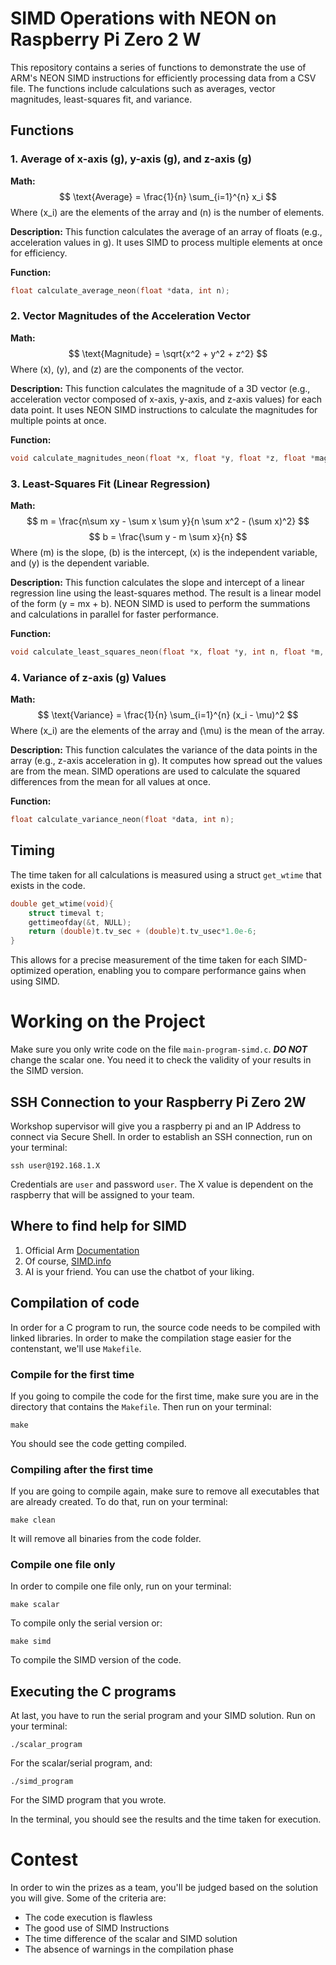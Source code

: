 # SIMD Operations with NEON on Raspberry Pi Zero 2 W

This repository contains a series of functions to demonstrate the use of ARM's NEON SIMD instructions for efficiently processing data from a CSV file. The functions include calculations such as averages, vector magnitudes, least-squares fit, and variance.

## Functions

### 1. **Average of x-axis (g), y-axis (g), and z-axis (g)**
   
**Math:**
$$
\text{Average} = \frac{1}{n} \sum_{i=1}^{n} x_i
$$
Where \(x_i\) are the elements of the array and \(n\) is the number of elements.

**Description:**
This function calculates the average of an array of floats (e.g., acceleration values in g). It uses SIMD to process multiple elements at once for efficiency.

**Function:**
```c
float calculate_average_neon(float *data, int n);
```

### 2. **Vector Magnitudes of the Acceleration Vector**

**Math:**
$$
\text{Magnitude} = \sqrt{x^2 + y^2 + z^2}
$$
Where \(x\), \(y\), and \(z\) are the components of the vector.

**Description:** 
This function calculates the magnitude of a 3D vector (e.g., acceleration vector composed of x-axis, y-axis, and z-axis values) for each data point. It uses NEON SIMD instructions to calculate the magnitudes for multiple points at once.

**Function:**
```c
void calculate_magnitudes_neon(float *x, float *y, float *z, float *magnitudes, int n);
```

### 3. **Least-Squares Fit (Linear Regression)**

**Math:**
$$
m = \frac{n\sum xy - \sum x \sum y}{n \sum x^2 - (\sum x)^2}
$$
$$
b = \frac{\sum y - m \sum x}{n}
$$
Where \(m\) is the slope, \(b\) is the intercept, \(x\) is the independent variable, and \(y\) is the dependent variable.

**Description:** 
This function calculates the slope and intercept of a linear regression line using the least-squares method. The result is a linear model of the form \(y = mx + b\). NEON SIMD is used to perform the summations and calculations in parallel for faster performance.

**Function:**
```c
void calculate_least_squares_neon(float *x, float *y, int n, float *m, float *b);
```

### 4. **Variance of z-axis (g) Values**

**Math:**
$$
\text{Variance} = \frac{1}{n} \sum_{i=1}^{n} (x_i - \mu)^2
$$
Where \(x_i\) are the elements of the array and \(\mu\) is the mean of the array.

**Description:** 
This function calculates the variance of the data points in the array (e.g., z-axis acceleration in g). It computes how spread out the values are from the mean. SIMD operations are used to calculate the squared differences from the mean for all values at once.

**Function:**
```c
float calculate_variance_neon(float *data, int n);
```

## Timing

The time taken for all calculations is measured using a struct `get_wtime` that exists in the code.

```c
double get_wtime(void){
    struct timeval t;
    gettimeofday(&t, NULL);
    return (double)t.tv_sec + (double)t.tv_usec*1.0e-6;
}
```

This allows for a precise measurement of the time taken for each SIMD-optimized operation, enabling you to compare performance gains when using SIMD.

# Working on the Project

Make sure you only write code on the file `main-program-simd.c`. ***DO NOT*** change the scalar one. You need it to check the validity of your results in the SIMD version.

## SSH Connection to your Raspberry Pi Zero 2W

Workshop supervisor will give you a raspberry pi and an IP Address to connect via Secure Shell. In order to establish an SSH connection, run on your terminal:

```shell
ssh user@192.168.1.X
```
Credentials are `user` and password `user`. The X value is dependent on the raspberry that will be assigned to your team.

## Where to find help for SIMD

1. Official Arm [Documentation](https://developer.arm.com/architectures/instruction-sets/intrinsics/) 
2. Of course, [SIMD.info](https://simd.info)
3. AI is your friend. You can use the chatbot of your liking.

## Compilation of code

In order for a C program to run, the source code needs to be compiled with linked libraries. In order to make the compilation stage easier for the contenstant, we'll use `Makefile`.

### Compile for the first time

If you going to compile the code for the first time, make sure you are in the directory that contains the `Makefile`. Then run on your terminal:
```shell
make
```
You should see the code getting compiled.

### Compiling after the first time

If you are going to compile again, make sure to remove all executables that are already created.
To do that, run on your terminal:
```shell
make clean
```

It will remove all binaries from the code folder.

### Compile one file only

In order to compile one file only, run on your terminal:
```shell
make scalar
```
To compile only the serial version or:
```shell
make simd
```
To compile the SIMD version of the code.

## Executing the C programs

At last, you have to run the serial program and your SIMD solution. Run on your terminal:

```shell
./scalar_program
```
For the scalar/serial program, and:

```shell
./simd_program
```
For the SIMD program that you wrote.

In the terminal, you should see the results and the time taken for execution.

# Contest

In order to win the prizes as a team, you'll be judged based on the solution you will give. Some of the criteria are:

- The code execution is flawless
- The good use of SIMD Instructions
- The time difference of the scalar and SIMD solution
- The absence of warnings in the compilation phase

